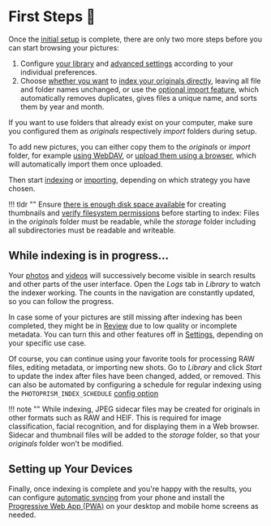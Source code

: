 # First Steps 👣

Once the [initial setup](../getting-started/index.md) is complete, there are only two more steps before you can start browsing your pictures:

1. Configure [your library](settings/library.md) and [advanced settings](settings/advanced.md) according to your individual preferences.
2. Choose [whether you want](library/index.md) to [index your originals directly](library/originals.md), leaving all file and folder names unchanged, or use the [optional import feature](library/import.md), which automatically removes duplicates, gives files a unique name, and sorts them by year and month.

If you want to use folders that already exist on your computer, make sure you configured them as *originals* respectively *import* folders during setup.

To add new pictures, you can either copy them to the *originals* or *import* folder, for example [using WebDAV](sync/webdav.md), or [upload them using a browser](library/upload.md), which will automatically import them once uploaded.

Then start [indexing](library/originals.md) or [importing](library/import.md), depending on which strategy you have chosen.

!!! tldr ""
    Ensure [there is enough disk space available](../getting-started/troubleshooting/docker.md#disk-space) for creating thumbnails and [verify filesystem permissions](../getting-started/troubleshooting/docker.md#file-permissions) before starting to index: Files in the *originals* folder must be readable, while the *storage* folder including all subdirectories must be readable and writeable.

## While indexing is in progress...

Your [photos](search/index.md) and [videos](organize/video.md) will
successively become visible in search results and other parts of the user interface.
Open the *Logs* tab in *Library* to watch the indexer working.
The counts in the navigation are constantly updated, so you can follow the progress.

In case some of your pictures are still missing after indexing has been completed,
they might be in [Review](organize/review.md) due to low quality or incomplete metadata.
You can turn this and other features off in [Settings](settings/general.md),
depending on your specific use case.

Of course, you can continue using your favorite tools for processing RAW files, editing metadata,
or importing new shots. Go to *Library* and click *Start* to update the index after files have been
changed, added, or removed. This can also be automated by configuring a schedule for regular indexing using the `PHOTOPRISM_INDEX_SCHEDULE` [config option](../getting-started/config-options.md#indexing)

!!! note ""
    While indexing, JPEG sidecar files may be created for originals in other formats such as RAW and HEIF. This is required for image classification, facial recognition, and for displaying them in a Web browser. Sidecar and thumbnail files will be added to the *storage* folder, so that your *originals* folder won't be modified.

## Setting up Your Devices

Finally, once indexing is complete and you're happy with the results, you can configure [automatic syncing](sync/mobile-devices.md) from your phone and install the [Progressive Web App (PWA)](pwa.md) on your desktop and mobile home screens as needed.
